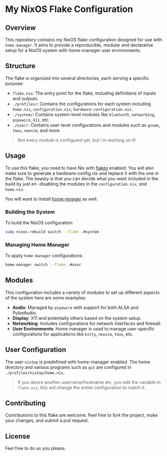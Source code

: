 # My NixOS Flake Configuration

## Overview

This repository contains my NixOS flake configuration designed for use with
`home-manager`. It aims to provide a reproducible, modular and declarative setup
for a NixOS system with home-manager user environments.

## Structure

The flake is organized into several directories, each serving a specific purpose:

- `flake.nix`: The entry point for the flake, including definitions of inputs and outputs.
- `./profiles/`: Contains the configurations for each system including `home.nix`, `configuration.nix`, `hardware-configuration.nix`.
- `./system/`: Contains system-level modules like `bluetooth`, `networking`, `pipewire`, `X11`, etc.
- `./user/`: Contains user-level configurations and modules such as `gnome`, `tmux`, `neovim`, and more.

> Not every module is configured yet, but i'm working on it!

## Usage

To use this flake, you need to have Nix with [flakes](https://nixos.wiki/wiki/Flakes) enabled. You will
also make sure to generate a hardware-config.nix and replace it with the one in 
the flake. The beauty is that you can decide what you want included in the build by 
just en -disabling the modules in the `configuration.nix`, and `home.nix`.

You will want to install [home-mnager](https://nix-community.github.io/home-manager/) as well.

### Building the System

To build the NixOS configuration:

```bash
sudo nixos-rebuild switch --flake .#system
```

### Managing Home Manager

To apply `home-manager` configurations:

```bash
home-manager switch --flake .#user
```

## Modules

This configuration includes a variety of modules to set up different aspects of
the system here are some examples:

- **Audio**: Managed by `pipewire` with support for both ALSA and PulseAudio.
- **Display**: X11 and potentially others based on the system setup.
- **Networking**: Includes configurations for network interfaces and firewall.
- **User Environments**: Home manager is used to manage user-specific configurations for applications like `kitty`, `neovim`, `tmux`, etc.

## User Configuration

The user `nixtop` is predefined with home-manager enabled. The home directory
and various programs such as `git` are configured in `./profiles/nixtop/home.nix`.

> If you desire another username/hostname etc, you edit the variable in `flake.nix`,
> this will change the entire configuration to match it.

## Contributing

Contributions to this flake are welcome. Feel free to fork the project, make
your changes, and submit a pull request.

## License

Feel free to do as you please.
